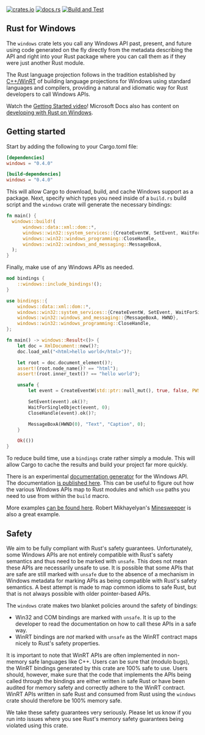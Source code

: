 [![crates.io](https://img.shields.io/crates/v/windows.svg)](https://crates.io/crates/windows)
[![docs.rs](https://docs.rs/windows/badge.svg)](https://docs.rs/windows)
[![Build and Test](https://github.com/microsoft/windows-rs/workflows/Build%20and%20Test/badge.svg?event=push)](https://github.com/microsoft/windows-rs/actions)

## Rust for Windows

The `windows` crate lets you call any Windows API past, present, and future using code generated on the fly directly from the metadata describing the API and right into your Rust package where you can call them as if they were just another Rust module.

The Rust language projection follows in the tradition established by [C++/WinRT](https://github.com/microsoft/cppwinrt) of building language projections for Windows using standard languages and compilers, providing a natural and idiomatic way for Rust developers to call Windows APIs.

Watch the [Getting Started video](https://www.youtube.com/watch?v=LajquCjHXK4)! Microsoft Docs also has content on [developing with Rust on Windows](https://docs.microsoft.com/en-us/windows/dev-environment/rust/).

## Getting started

Start by adding the following to your Cargo.toml file:

```toml
[dependencies]
windows = "0.4.0"

[build-dependencies]
windows = "0.4.0"
```

This will allow Cargo to download, build, and cache Windows support as a package. Next, specify which types you need inside of a `build.rs` build script and the `windows` crate will generate the necessary bindings:

```rust
fn main() {
  windows::build!(
      windows::data::xml::dom::*,
      windows::win32::system_services::{CreateEventW, SetEvent, WaitForSingleObject},
      windows::win32::windows_programming::CloseHandle,
      windows::win32::windows_and_messaging::MessageBoxA,
  );
}
```

Finally, make use of any Windows APIs as needed.

```rust
mod bindings {
    ::windows::include_bindings!();
}

use bindings::{
    windows::data::xml::dom::*,
    windows::win32::system_services::{CreateEventW, SetEvent, WaitForSingleObject, PWSTR},
    windows::win32::windows_and_messaging::{MessageBoxA, HWND},
    windows::win32::windows_programming::CloseHandle,
};

fn main() -> windows::Result<()> {
    let doc = XmlDocument::new()?;
    doc.load_xml("<html>hello world</html>")?;

    let root = doc.document_element()?;
    assert!(root.node_name()? == "html");
    assert!(root.inner_text()? == "hello world");

    unsafe {
        let event = CreateEventW(std::ptr::null_mut(), true, false, PWSTR::default());

        SetEvent(event).ok()?;
        WaitForSingleObject(event, 0);
        CloseHandle(event).ok()?;

        MessageBoxA(HWND(0), "Text", "Caption", 0);
    }

    Ok(())
}
```

To reduce build time, use a `bindings` crate rather simply a module. This will allow Cargo to cache the results and build your project far more quickly.

There is an experimental [documentation generator](https://github.com/microsoft/windows-docs-rs) for the Windows API. The documentation [is published here](https://microsoft.github.io/windows-docs-rs/). This can be useful to figure out how the various Windows APIs map to Rust modules and which `use` paths you need to use from within the `build` macro.

More examples [can be found here](examples). Robert Mikhayelyan's [Minesweeper](https://github.com/robmikh/minesweeper-rs) is also a great example.

## Safety

We aim to be fully compliant with Rust's safety guarantees. Unfortunately, some Windows APIs are not entirely compatible with Rust's safety semantics and thus need to be marked with `unsafe`. This does not mean these APIs are necessarily unsafe to use. It is possible that some APIs that are safe are still marked with `unsafe` due to the absence of a mechanism in Windows metadata for marking APIs as being compatible with Rust's safety semantics. A best attempt is made to map common idioms to safe Rust, but that is not always possible with older pointer-based APIs.

The `windows` crate makes two blanket policies around the safety of bindings:
* Win32 and COM bindings are marked with `unsafe`. It is up to the developer to read the documentation on how to call these APIs in a safe way.
* WinRT bindings are *not* marked with `unsafe` as the WinRT contract maps nicely to Rust's safety properties.

It is important to note that WinRT APIs are often implemented in non-memory safe languages like C++. Users can be sure that (modulo bugs), the WinRT bindings generated by this crate are 100% safe to use. Users should, however, make sure that the code that implements the APIs being called through the bindings are either written in safe Rust or have been audited for memory safety and correctly adhere to the WinRT contract. WinRT APIs written in safe Rust and consumed from Rust using the `windows` crate should therefore be 100% memory safe.

We take these safety guarantees very seriously. Please let us know if you run into issues where you see Rust's memory safety guarantees being violated using this crate.
